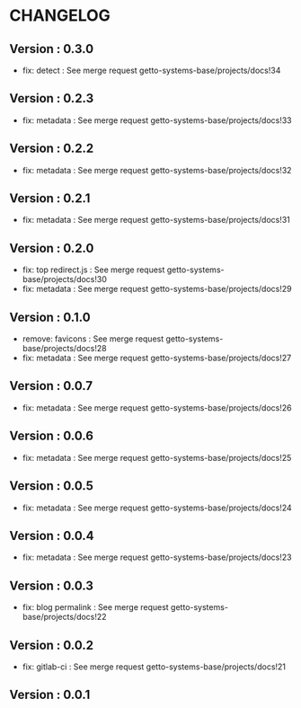 # CHANGELOG

## Version : 0.3.0

- fix: detect : See merge request getto-systems-base/projects/docs!34


## Version : 0.2.3

- fix: metadata : See merge request getto-systems-base/projects/docs!33


## Version : 0.2.2

- fix: metadata : See merge request getto-systems-base/projects/docs!32


## Version : 0.2.1

- fix: metadata : See merge request getto-systems-base/projects/docs!31


## Version : 0.2.0

- fix: top redirect.js : See merge request getto-systems-base/projects/docs!30
- fix: metadata : See merge request getto-systems-base/projects/docs!29


## Version : 0.1.0

- remove: favicons : See merge request getto-systems-base/projects/docs!28
- fix: metadata : See merge request getto-systems-base/projects/docs!27


## Version : 0.0.7

- fix: metadata : See merge request getto-systems-base/projects/docs!26


## Version : 0.0.6

- fix: metadata : See merge request getto-systems-base/projects/docs!25


## Version : 0.0.5

- fix: metadata : See merge request getto-systems-base/projects/docs!24


## Version : 0.0.4

- fix: metadata : See merge request getto-systems-base/projects/docs!23


## Version : 0.0.3

- fix: blog permalink : See merge request getto-systems-base/projects/docs!22


## Version : 0.0.2

- fix: gitlab-ci : See merge request getto-systems-base/projects/docs!21


## Version : 0.0.1


